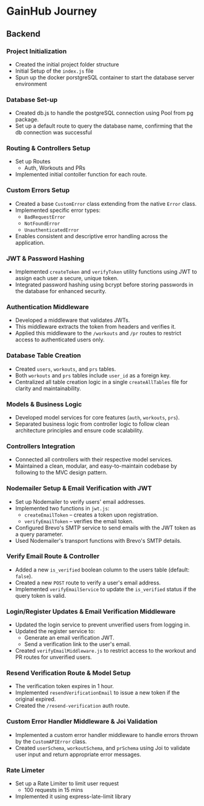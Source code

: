 # GainHub Journey

## Backend

### Project Initialization
- Created the initial project folder structure
- Initial Setup of the `index.js` file 
- Spun up the docker porstgreSQL container to start the database server environment

### Database Set-up
- Created db.js to handle the postgreSQL connection using Pool from pg package.
- Set up a default route to query the database name, confirming that the db connection was successful

### Routing & Controllers Setup

- Set up Routes
    - Auth, Workouts and PRs
- Implemented initial contoller function for each route.

### Custom Errors Setup
- Created a base `CustomError` class extending from the native `Error` class.
- Implemented specific error types:  
  - `BadRequestError`  
  - `NotFoundError`  
  - `UnauthenticatedError`  
- Enables consistent and descriptive error handling across the application.

### JWT & Password Hashing
- Implemented `createToken` and `verifyToken` utility functions using JWT to assign each user a secure, unique token.
- Integrated password hashing using bcrypt before storing passwords in the database for enhanced security.

### Authentication Middleware
- Developed a middleware that validates JWTs.
- This middleware extracts the token from headers and verifies it.
- Applied this middleware to the `/workouts` and `/pr` routes to restrict access to authenticated users only.

### Database Table Creation
- Created `users`, `workouts`, and `prs` tables.
- Both `workouts` and `prs` tables include `user_id` as a foreign key.
- Centralized all table creation logic in a single `createAllTables` file for clarity and maintainability.

### Models & Business Logic
- Developed model services for core features (`auth`, `workouts`, `prs`).
- Separated business logic from controller logic to follow clean architecture principles and ensure code scalability.

### Controllers Integration
- Connected all controllers with their respective model services.
- Maintained a clean, modular, and easy-to-maintain codebase by following to the MVC design pattern.


### Nodemailer Setup & Email Verification with JWT
- Set up Nodemailer to verify users' email addresses.
- Implemented two functions in `jwt.js`:
  - `createEmailToken` – creates a token upon registration.
  - `verifyEmailToken` – verifies the email token.
- Configured Brevo's SMTP service to send emails with the JWT token as a query parameter.
- Used Nodemailer's transport functions with Brevo's SMTP details.

### Verify Email Route & Controller
- Added a new `is_verified` boolean column to the users table (default: `false`).
- Created a new `POST` route to verify a user's email address.
- Implemented `verifyEmailService` to update the `is_verified` status if the query token is valid.

### Login/Register Updates & Email Verification Middleware
- Updated the login service to prevent unverified users from logging in.
- Updated the register service to:
  - Generate an email verification JWT.
  - Send a verification link to the user's email.
- Created `verifyEmailMiddleware.js` to restrict access to the workout and PR routes for unverified users.

### Resend Verification Route & Model Setup
- The verification token expires in 1 hour.
- Implemented `resendVerificationEmail` to issue a new token if the original expired.
- Created the `/resend-verification` auth route.

### Custom Error Handler Middleware & Joi Validation
- Implemented a custom error handler middleware to handle errors thrown by the `CustomAPIError` class.
- Created `userSchema`, `workoutSchema`, and `prSchema` using Joi to validate user input and return appropriate error messages.


### Rate Limeter
- Set up a Rate Limiter to limit user request
  - 100 requests in 15 mins
- Implemented it using express-late-limit library